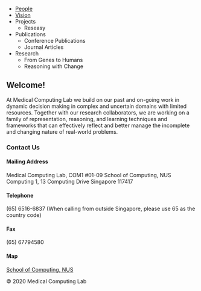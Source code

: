 - [People](people.md)
- [Vision](vision.md)
- Projects
  - Reseasy
- Publications
  - Conference Publications
  - Journal Articles
- Research
  - From Genes to Humans
  - Reasoning with Change
  
## Welcome!
At Medical Computing Lab we build on our past and on-going work in dynamic decision making in complex and uncertain domains with limited resources. Together with our research collaborators, we are working on a family of representation, reasoning, and learning techniques and frameworks that can effectively reflect and better manage the incomplete and changing nature of real-world problems.

### Contact Us
#### Mailing Address
Medical Computing Lab, COM1 #01-09
School of Computing, NUS
Computing 1, 13 Computing Drive
Singapore 117417

#### Telephone
(65) 6516-6837 (When calling from outside Singapore, please use 65 as the country code)

#### Fax
(65) 67794580

#### Map
[School of Computing, NUS](https://www.google.com/maps/place/School+of+Computing/@1.2940812,103.7722599,17z/data=!3m1!4b1!4m5!3m4!1s0x31da1af8c1ea1917:0xe4eaa27565152bcf!8m2!3d1.2940812!4d103.7744486)


© 2020 Medical Computing Lab
